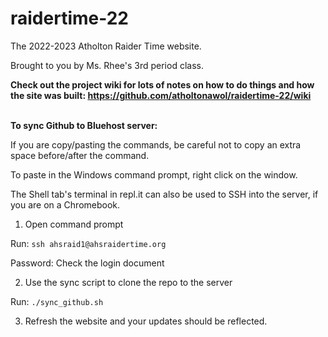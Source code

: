 # raidertime-22

The 2022-2023 Atholton Raider Time website.

Brought to you by Ms. Rhee's 3rd period class.

**Check out the project wiki for lots of notes on how to do things and how the site was built: https://github.com/atholtonawol/raidertime-22/wiki**

&nbsp;  
**To sync Github to Bluehost server:**

If you are copy/pasting the commands, be careful not to copy an extra space before/after the command.

To paste in the Windows command prompt, right click on the window.

The Shell tab's terminal in repl.it can also be used to SSH into the server, if you are on a Chromebook.

1. Open command prompt

Run: `ssh ahsraid1@ahsraidertime.org`

Password: Check the login document

2. Use the sync script to clone the repo to the server

Run: `./sync_github.sh`

3. Refresh the website and your updates should be reflected.
